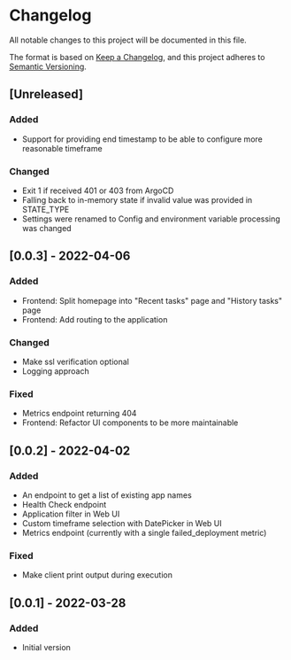 # Changelog
All notable changes to this project will be documented in this file.

The format is based on [Keep a Changelog](https://keepachangelog.com/en/1.0.0/),
and this project adheres to [Semantic Versioning](https://semver.org/spec/v2.0.0.html).

## [Unreleased]
### Added
- Support for providing end timestamp to be able to configure more reasonable timeframe
### Changed
- Exit 1 if received 401 or 403 from ArgoCD
- Falling back to in-memory state if invalid value was provided in STATE_TYPE
- Settings were renamed to Config and environment variable processing was changed

## [0.0.3] - 2022-04-06
### Added
- Frontend: Split homepage into "Recent tasks" page and "History tasks" page
- Frontend: Add routing to the application
### Changed
- Make ssl verification optional
- Logging approach
### Fixed
- Metrics endpoint returning 404
- Frontend: Refactor UI components to be more maintainable

## [0.0.2] - 2022-04-02
### Added
- An endpoint to get a list of existing app names
- Health Check endpoint
- Application filter in Web UI
- Custom timeframe selection with DatePicker in Web UI
- Metrics endpoint (currently with a single failed_deployment metric)
### Fixed
- Make client print output during execution

## [0.0.1] - 2022-03-28
### Added
- Initial version
